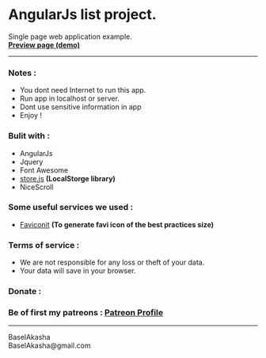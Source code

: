 # AngularJs list project. #
Single page web application example. <br>
**[Preview page (demo)](https://baselakasha.github.io/angular_List/)**
<hr>

### Notes : ###

* You dont need Internet to run this app.
* Run app in localhost or server. 
* Dont use sensitive information in app
* Enjoy ! 
### Bulit with : ###
* AngularJs
* Jquery
* Font Awesome 
* [store.js](https://github.com/marcuswestin/store.js) **(LocalStorge library)**
* NiceScroll 
### Some useful services we used : ###
* [Faviconit](http://faviconit.com) **(To generate favi icon of the best practices size)**

### Terms of service : ###
* We are not responsible for any loss or theft of your data.
* Your data will save in your browser. 
### Donate : ###
### Be of first my patreons : [Patreon Profile](https://www.patreon.com/Baselakasha) ###

<hr>
BaselAkasha <br>
BaselAkasha@gmail.com

